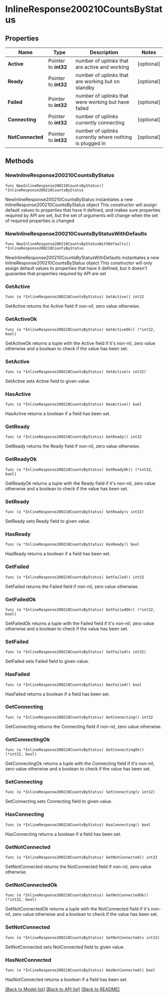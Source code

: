 # InlineResponse200210CountsByStatus

## Properties

Name | Type | Description | Notes
------------ | ------------- | ------------- | -------------
**Active** | Pointer to **int32** | number of uplinks that are active and working | [optional] 
**Ready** | Pointer to **int32** | number of uplinks that are working but on standby | [optional] 
**Failed** | Pointer to **int32** | number of uplinks that were working but have failed | [optional] 
**Connecting** | Pointer to **int32** | number of uplinks currently connecting | [optional] 
**NotConnected** | Pointer to **int32** | number of uplinks currently where nothing is plugged in | [optional] 

## Methods

### NewInlineResponse200210CountsByStatus

`func NewInlineResponse200210CountsByStatus() *InlineResponse200210CountsByStatus`

NewInlineResponse200210CountsByStatus instantiates a new InlineResponse200210CountsByStatus object
This constructor will assign default values to properties that have it defined,
and makes sure properties required by API are set, but the set of arguments
will change when the set of required properties is changed

### NewInlineResponse200210CountsByStatusWithDefaults

`func NewInlineResponse200210CountsByStatusWithDefaults() *InlineResponse200210CountsByStatus`

NewInlineResponse200210CountsByStatusWithDefaults instantiates a new InlineResponse200210CountsByStatus object
This constructor will only assign default values to properties that have it defined,
but it doesn't guarantee that properties required by API are set

### GetActive

`func (o *InlineResponse200210CountsByStatus) GetActive() int32`

GetActive returns the Active field if non-nil, zero value otherwise.

### GetActiveOk

`func (o *InlineResponse200210CountsByStatus) GetActiveOk() (*int32, bool)`

GetActiveOk returns a tuple with the Active field if it's non-nil, zero value otherwise
and a boolean to check if the value has been set.

### SetActive

`func (o *InlineResponse200210CountsByStatus) SetActive(v int32)`

SetActive sets Active field to given value.

### HasActive

`func (o *InlineResponse200210CountsByStatus) HasActive() bool`

HasActive returns a boolean if a field has been set.

### GetReady

`func (o *InlineResponse200210CountsByStatus) GetReady() int32`

GetReady returns the Ready field if non-nil, zero value otherwise.

### GetReadyOk

`func (o *InlineResponse200210CountsByStatus) GetReadyOk() (*int32, bool)`

GetReadyOk returns a tuple with the Ready field if it's non-nil, zero value otherwise
and a boolean to check if the value has been set.

### SetReady

`func (o *InlineResponse200210CountsByStatus) SetReady(v int32)`

SetReady sets Ready field to given value.

### HasReady

`func (o *InlineResponse200210CountsByStatus) HasReady() bool`

HasReady returns a boolean if a field has been set.

### GetFailed

`func (o *InlineResponse200210CountsByStatus) GetFailed() int32`

GetFailed returns the Failed field if non-nil, zero value otherwise.

### GetFailedOk

`func (o *InlineResponse200210CountsByStatus) GetFailedOk() (*int32, bool)`

GetFailedOk returns a tuple with the Failed field if it's non-nil, zero value otherwise
and a boolean to check if the value has been set.

### SetFailed

`func (o *InlineResponse200210CountsByStatus) SetFailed(v int32)`

SetFailed sets Failed field to given value.

### HasFailed

`func (o *InlineResponse200210CountsByStatus) HasFailed() bool`

HasFailed returns a boolean if a field has been set.

### GetConnecting

`func (o *InlineResponse200210CountsByStatus) GetConnecting() int32`

GetConnecting returns the Connecting field if non-nil, zero value otherwise.

### GetConnectingOk

`func (o *InlineResponse200210CountsByStatus) GetConnectingOk() (*int32, bool)`

GetConnectingOk returns a tuple with the Connecting field if it's non-nil, zero value otherwise
and a boolean to check if the value has been set.

### SetConnecting

`func (o *InlineResponse200210CountsByStatus) SetConnecting(v int32)`

SetConnecting sets Connecting field to given value.

### HasConnecting

`func (o *InlineResponse200210CountsByStatus) HasConnecting() bool`

HasConnecting returns a boolean if a field has been set.

### GetNotConnected

`func (o *InlineResponse200210CountsByStatus) GetNotConnected() int32`

GetNotConnected returns the NotConnected field if non-nil, zero value otherwise.

### GetNotConnectedOk

`func (o *InlineResponse200210CountsByStatus) GetNotConnectedOk() (*int32, bool)`

GetNotConnectedOk returns a tuple with the NotConnected field if it's non-nil, zero value otherwise
and a boolean to check if the value has been set.

### SetNotConnected

`func (o *InlineResponse200210CountsByStatus) SetNotConnected(v int32)`

SetNotConnected sets NotConnected field to given value.

### HasNotConnected

`func (o *InlineResponse200210CountsByStatus) HasNotConnected() bool`

HasNotConnected returns a boolean if a field has been set.


[[Back to Model list]](../README.md#documentation-for-models) [[Back to API list]](../README.md#documentation-for-api-endpoints) [[Back to README]](../README.md)


